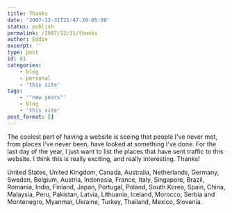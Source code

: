 ```yaml
---
title: Thanks
date: '2007-12-31T21:47:20-05:00'
status: publish
permalink: /2007/12/31/thanks
author: Eddie
excerpt: ''
type: post
id: 61
categories:
    - blog
    - personal
    - 'this site'
tags:
    - '"new years"'
    - blog
    - 'this site'
post_format: []
---
```

The coolest part of having a website is seeing that people I've never met, from places I've never been, have looked at something I've done. For the last day of the year, I just want to list the places that have sent traffic to this website. I think this is really exciting, and really interesting. Thanks!

United States, United Kingdom, Canada, Australia, Netherlands, Germany, Sweden, Belgium, Austria, Indonesia, France, Italy, Singapore, Brazil, Romania, India, Finland, Japan, Portugal, Poland, South Korea, Spain, China, Malaysia, Peru, Pakistan, Latvia, Lithuania, Iceland, Morocco, Serbia and Montenegro, Myanmar, Ukraine, Turkey, Thailand, Mexico, Slovenia.